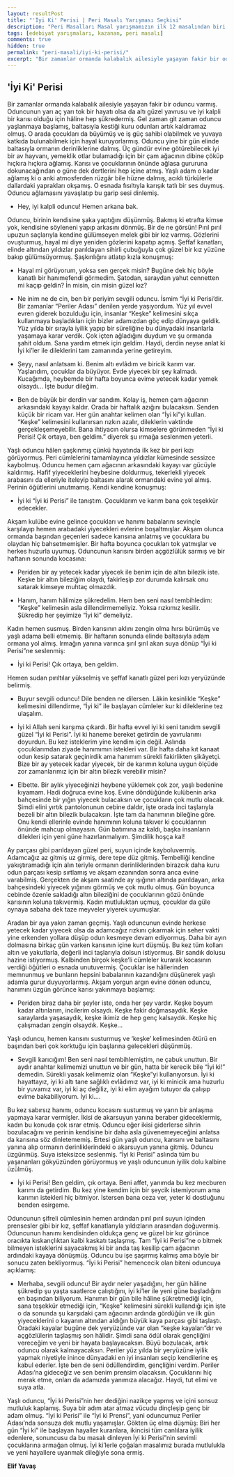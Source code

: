 ```yaml
---
layout: resultPost
title: "'İyi Ki' Perisi | Peri Masalı Yarışması Seçkisi"
description: "Peri Masalları Masal yarışmamızın ilk 12 masalından biri Elif Yavaş'ın kaleminden..."
tags: [edebiyat yarışmaları, kazanan, peri masalı]
comments: true
hidden: true
permalink: "peri-masali/iyi-ki-perisi/"
excerpt: "Bir zamanlar ormanda kalabalık ailesiyle yaşayan fakir bir oduncu varmış. Oduncunun yarı aç yarı tok bir hayatı olsa da altı güzel yavrusu ve iyi kalpli bir karısı olduğu için hâline hep şükredermiş."
---
```


## 'İyi Ki' Perisi

Bir zamanlar ormanda kalabalık ailesiyle yaşayan fakir bir oduncu varmış. Oduncunun yarı aç yarı tok bir hayatı olsa da altı güzel yavrusu ve iyi kalpli bir karısı olduğu için hâline hep şükredermiş. Gel zaman git zaman oduncu yaşlanmaya başlamış, baltasıyla kestiği kuru odunları artık kaldıramaz olmuş. O arada çocukları da büyümüş ve iş güç sahibi olabilmek ve yuvaya katkıda bulunabilmek için hayal kuruyorlarmış. Oduncu yine bir gün elinde baltasıyla ormanın derinliklerine dalmış. Üç gündür evine götürebilecek iyi bir av hayvanı, yemeklik otlar bulamadığı için bir çam ağacının dibine çöküp hıçkıra hıçkıra ağlamış. Karısı ve çocuklarının önünde ağlasa gururuna dokunacağından o güne dek dertlerini hep içine atmış. Yaşlı adam o kadar ağlamış ki o anki atmosferden rüzgâr bile hüzne dalmış, acıklı türkülerle dallardaki yaprakları okşamış. O esnada fısıltıyla karışık tatlı bir ses duymuş. Oduncu ağlamasını yavaşlatıp bu garip sesi dinlemiş.  

- Hey, iyi kalpli oduncu! Hemen arkana bak.  

Oduncu, birinin kendisine şaka yaptığını düşünmüş. Bakmış ki etrafta kimse yok, kendisine söyleneni yapıp arkasını dönmüş. Bir de ne görsün! Pırıl pırıl upuzun saçlarıyla kendine gülümseyen melek gibi bir kız varmış. Gözlerini ovuşturmuş, hayal mi diye yeniden gözlerini kapatıp açmış. Şeffaf kanatları, elinde altından yıldızlar parıldayan sihirli çubuğuyla çok güzel bir kız yüzüne bakıp gülümsüyormuş. Şaşkınlığını atlatıp kızla konuşmuş:  

- Hayal mi görüyorum, yoksa sen gerçek misin? Bugüne dek hiç böyle kanatlı bir hanımefendi görmedim. Şatodan, saraydan yahut cennetten mi kaçıp geldin? İn misin, cin misin güzel kız?  

- Ne inim ne de cin, ben bir periyim sevgili oduncu. İsmim “İyi ki Perisi’dir. Bir zamanlar “Periler Adası” denilen yerde yaşıyordum. Yüz yıl evvel evren giderek bozulduğu için, insanlar “Keşke” kelimesini sıkça kullanmaya başladıkları için bizler adamızdan göç edip dünyaya geldik. Yüz yılda bir sırayla iyilik yapıp bir süreliğine bu dünyadaki insanlarla yaşamaya karar verdik. Çok içten ağladığını duydum ve şu ormanda şahit oldum. Sana yardım etmek için geldim. Haydi, derdin neyse anlat ki İyi ki’ler ile dileklerini tam zamanında yerine getireyim.  

- Şeyy, nasıl anlatsam ki. Benim altı evlâdım ve biricik karım var. Yaşlandım, çocuklar da büyüyor. Evde yiyecek bir şey kalmadı. Kucağımda, heybemde bir hafta boyunca evime yetecek kadar yemek olsaydı… İşte budur dileğim.  

- Ben de büyük bir derdin var sandım. Kolay iş, hemen çam ağacının arkasındaki kayayı kaldır. Orada bir haftalık azığını bulacaksın. Senden küçük bir ricam var. Her gün anahtar kelimen olan “İyi ki”yi kullan. “Keşke” kelimesini kullanırsan rızkın azalır, dileklerin vaktinde gerçekleşemeyebilir. Bana ihtiyacın olursa kimselere görünmeden “İyi ki Perisi! Çık ortaya, ben geldim.” diyerek şu ırmağa seslenmen yeterli.  

Yaşlı oduncu hâlen şaşkınmış çünkü hayatında ilk kez bir peri kızı görüyormuş. Peri cümlelerini tamamlayınca yıldızlar kümesinde sessizce kaybolmuş. Oduncu hemen çam ağacının arkasındaki kayayı var gücüyle kaldırmış. Hafif yiyeceklerini heybesine doldurmuş, tekerlekli yiyecek arabasını da elleriyle iteleyip baltasını alarak ormandaki evine yol almış. Perinin öğütlerini unutmamış. Kendi kendine konuşmuş:  

- İyi ki “İyi ki Perisi” ile tanıştım. Çocuklarım ve karım bana çok teşekkür edecekler.  

Akşam kulübe evine gelince çocukları ve hanımı babalarını sevinçle karşılayıp hemen arabadaki yiyecekleri evlerine boşaltmışlar. Akşam olunca ormanda başından geçenleri sadece karısına anlatmış ve çocuklara bu olaydan hiç bahsetmemişler. Bir hafta boyunca çocukları tok yatmışlar ve herkes huzurla uyumuş. Oduncunun karısını birden açgözlülük sarmış ve bir haftanın sonunda kocasına:  

- Periden bir ay yetecek kadar yiyecek ile benim için de altın bilezik iste. Keşke bir altın bileziğim olaydı, fakirleşip zor durumda kalırsak onu satarak kimseye muhtaç olmazdık.  

- Hanım, hanım hâlimize şükredelim. Hem ben seni nasıl tembihledim: “Keşke” kelimesin asla dillendirmemeliyiz. Yoksa rızkımız kesilir. Şükredip her şeyimize “İyi ki” demeliyiz.  

Kadın hemen susmuş. Birden karısının aklını zengin olma hırsı bürümüş ve yaşlı adama belli etmemiş. Bir haftanın sonunda elinde baltasıyla adam ormana yol almış. Irmağın yanına varınca şırıl şırıl akan suya dönüp “İyi ki Perisi”ne seslenmiş:  

- İyi ki Perisi! Çık ortaya, ben geldim.  

Hemen sudan pırıltılar yükselmiş ve şeffaf kanatlı güzel peri kızı yeryüzünde belirmiş.  

- Buyur sevgili oduncu! Dile benden ne dilersen. Lâkin kesinlikle “Keşke” kelimesini dillendirme, “İyi ki” ile başlayan cümleler kur ki dileklerine tez ulaşalım.  

- İyi ki Allah seni karşıma çıkardı. Bir hafta evvel iyi ki seni tanıdım sevgili güzel “İyi ki Perisi”. İyi ki haneme bereket getirdin de yavrularımı doyurdun. Bu kez isteklerim yine kendim için değil. Aslında çocuklarımdan ziyade hanımımın istekleri var. Bir hafta daha kıt kanaat odun kesip satarak geçinirdik ama hanımım sürekli fakirlikten şikâyetçi. Bize bir ay yetecek kadar yiyecek, bir de karımın koluna uygun ölçüde zor zamanlarımız için bir altın bilezik verebilir misin?  

- Elbette. Bir aylık yiyeceğinizi heybene yüklemek çok zor, yaşlı bedenine kıyamam. Hadi doğruca evine koş. Evine döndüğünde kulübenin arka bahçesinde bir yığın yiyecek bulacaksın ve çocukların çok mutlu olacak. Şimdi elini yırtık pantolonunun cebine daldır, işte orada inci taşlarıyla bezeli bir altın bilezik bulacaksın. İşte tam da hanımının bileğine göre. Onu kendi ellerinle evinde hanımının koluna takıver ki çocuklarının önünde mahcup olmayasın. Gün batımına az kaldı, başka insanların dilekleri için yeni güne hazırlanmalıyım. Şimdilik hoşça kal!  

Ay parçası gibi parıldayan güzel peri, suyun içinde kayboluvermiş. Adamcağız az gitmiş uz girmiş, dere tepe düz gitmiş. Tembelliği kendine yakıştıramadığı için alın teriyle ormanın derinliklerinden birazcık daha kuru odun parçası kesip sırtlamış ve akşam ezanından sonra anca evine varabilmiş. Gerçekten de akşam saatinde ay ışığının altında parıldayan, arka bahçesindeki yiyecek yığınını görmüş ve çok mutlu olmuş. Gün boyunca cebinde özenle sakladığı altın bileziğini de çocuklarının gözü önünde karısının koluna takıvermiş. Kadın mutluluktan uçmuş, çocuklar da güle oynaya sabaha dek taze meyveler yiyerek uyumuşlar.  

Aradan bir aya yakın zaman geçmiş. Yaşlı oduncunun evinde herkese yetecek kadar yiyecek olsa da adamcağız rızkını çıkarmak için seher vakti yine erkenden yollara düşüp odun kesmeye devam ediyormuş. Daha bir ayın dolmasına birkaç gün varken karısının içine kurt düşmüş. Bu kez tüm kolları altın ve yakutlarla, değerli inci taşlarıyla dolsun istiyormuş. Bir sandık dolusu hazine istiyormuş. Kalbinden birçok keşke’li cümleler kurarak kocasının verdiği öğütleri o esnada unutuvermiş. Çocuklar ise hâllerinden memnunmuş ve bunların hepsini babalarının kazandığını düşünerek yaşlı adamla gurur duyuyorlarmış. Akşam yorgun argın evine dönen oduncu, hanımını üzgün görünce karısı yakınmaya başlamış:  

- Periden biraz daha bir şeyler iste, onda her şey vardır. Keşke boyum kadar altınlarım, incilerim olsaydı. Keşke fakir doğmasaydık. Keşke saraylarda yaşasaydık, keşke ikimiz de hep genç kalsaydık. Keşke hiç çalışmadan zengin olsaydık. Keşke…  

Yaşlı oduncu, hemen karısını susturmuş ve ‘keşke’ kelimesinden ötürü en başından beri çok korktuğu için başlarına gelecekleri düşünmüş.  

- Sevgili karıcığım! Ben seni nasıl tembihlemiştim, ne çabuk unuttun. Bir aydır anahtar kelimemizi unuttun ve bir gün, hatta bir kerecik bile “İyi ki!” demedin. Sürekli yasak kelimemiz olan “Keşke”yi kullanıyorsun. İyi ki hayattayız, iyi ki altı tane sağlıklı evlâdımız var, iyi ki minicik ama huzurlu bir yuvamız var, iyi ki aç değiliz, iyi ki elim ayağım tutuyor da çalışıp evime bakabiliyorum. İyi ki….  

Bu kez sabırsız hanımı, oduncu kocasını susturmuş ve yarın bir anlaşma yapmaya karar vermişler. İkisi de akarsuyun yanına beraber gideceklermiş, kadın bu konuda çok ısrar etmiş. Oduncu eğer ikisi giderlerse sihrin bozulacağını ve perinin kendisine bir daha asla güvenemeyeceğini anlatsa da karısına söz dinletememiş. Ertesi gün yaşlı oduncu, karısını ve baltasını yanına alıp ormanın derinliklerindeki o akarsuyun yanına gitmiş. Oduncu üzgünmüş. Suya isteksizce seslenmiş. “İyi ki Perisi” aslında tüm bu yaşananları gökyüzünden görüyormuş ve yaşlı oduncunun iyilik dolu kalbine üzülmüş.  

- İyi ki Perisi! Ben geldim, çık ortaya. Beni affet, yanımda bu kez mecburen karımı da getirdim. Bu kez yine kendim için bir şeycik istemiyorum ama karımın istekleri hiç bitmiyor. İstersen bana ceza ver, yeter ki dostluğunu benden esirgeme.  

Oduncunun şifreli cümlesinin hemen ardından pırıl pırıl suyun içinden prensesler gibi bir kız, şeffaf kanatlarıyla yıldızların arasından doğuvermiş. Oduncunun hanımı kendisinden oldukça genç ve güzel bir kız görünce oracıkta kıskançlıktan kalbi kaskatı taşlaşmış. Tam “İyi ki Perisi”ne o bitmek bilmeyen isteklerini sayacakmış ki bir anda taş kesilip çam ağacının ardındaki kayaya dönüşmüş. Oduncu bu işe şaşırmış kalmış ama böyle bir sonucu zaten bekliyormuş. “İyi ki Perisi” hemencecik olan biteni oduncuya açıklamış:  

- Merhaba, sevgili oduncu! Bir aydır neler yaşadığını, her gün hâline şükredip şu yaşta saatlerce çalıştığını, iyi ki’ler ile yeni güne başladığını en başından biliyorum. Hanımın bir gün bile hâline şükretmediği için, sana teşekkür etmediği için, “Keşke” kelimesini sürekli kullandığı için işte o da sonunda şu karşıdaki çam ağacının ardında gördüğün ve ilk gün yiyeceklerini o kayanın altından aldığın büyük kaya parçası gibi taşlaştı. Oradaki kayalar bugüne dek yeryüzünde var olan “keşke kayaları”dır ve açgözlülerin taşlaşmış son hâlidir. Şimdi sana ödül olarak gençliğini vereceğim ve yeni bir hayata başlayacaksın. Büyü bozulacak, artık oduncu olarak kalmayacaksın. Periler yüz yılda bir yeryüzüne iyilik yapmak niyetiyle inince dünyadaki en iyi insanları seçip kendilerine eş kabul ederler. İşte ben de seni ödüllendirdim, gençliğini verdim. Periler Adası’na gideceğiz ve sen benim prensim olacaksın. Çocuklarını hiç merak etme, onları da adamızda yanımıza alacağız. Haydi, tut elimi ve suya atla.

Yaşlı oduncu, “İyi ki Perisi”nin her dediğini nazikçe yapmış ve içini sonsuz mutluluk kaplamış. Suya bir adım atar atmaz vücudu dinçleşip genç bir adam olmuş. “İyi ki Perisi” ile “İyi ki Prensi”, yani oduncumuz Periler Adası’nda sonsuza dek mutlu yaşamışlar. Gökten üç elma düşmüş: Biri her gün “İyi ki” ile başlayan hayaller kuranlara, ikincisi tüm canlılara iyilik edenlere, sonuncusu da bu masalı dinleyen İyi ki Perisi”nin sevimli çocuklarına armağan olmuş. İyi ki’lerle çoğalan masalımız burada mutlulukla ve yeni hayallere uyanmak dileğiyle sona ermiş.  

**Elif Yavaş**

